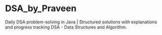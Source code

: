 # DSA_by_Praveen
Daily DSA problem-solving in Java | Structured solutions with explanations and progress tracking 
DSA - Data Structures and Algorithm.
